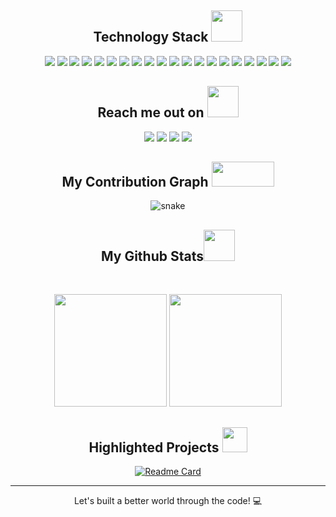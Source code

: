 <h2 align="center">Technology Stack <img src="https://github.com/gusttaswe/gusttaswe/blob/main/images/laptop.gif" width="50"></h2>

<p align="center">
  <img src="https://img.shields.io/badge/-React-black?style=flat-square&logo=react"/>
  <img src="https://img.shields.io/badge/-Nodejs-black?style=flat-square&logo=Node.js"/>
  <img src="https://img.shields.io/badge/-TypeScript-032d5a?style=flat-square&logo=typescript"/>
  <img src="https://img.shields.io/badge/-Nestjs-c50234?style=flat-square&logo=nestjs" />
  <img src="https://img.shields.io/badge/-Tailwind-090e1a?style=flat-square&logo=tailwindcss"/>
  <img src="https://img.shields.io/badge/-JavaScript-black?style=flat-square&logo=javascript"/>
  <img src="https://img.shields.io/badge/-Python-black?style=flat-square&logo=python"/>
  <img src="https://img.shields.io/badge/-CSS3-1572B6?style=flat-square&logo=css3"/>
  <img src="https://img.shields.io/badge/-HTML5-E34F26?style=flat-square&logo=html5&logoColor=white"/>
  <img src="https://img.shields.io/badge/-Bootstrap-563D7C?style=flat-square&logo=bootstrap"/>
  <img src="https://img.shields.io/badge/-MongoDB-black?style=flat-square&logo=mongodb"/>
  <img src="https://img.shields.io/badge/-MySQL-black?style=flat-square&logo=mysql"/>
  <img src="https://img.shields.io/badge/-Git-black?style=flat-square&logo=git"/>
  <img src="https://img.shields.io/badge/-Redis-white?style=flat-square&logo=redis"/>
  <img src="https://img.shields.io/badge/-Docker-black?style=flat-square&logo=docker"/>
  <img src="https://img.shields.io/badge/-PostgreSQL-blue?style=flat-square&logo=postgreSQL&logoColor=white"/>
  <img src="https://img.shields.io/badge/-Typeorm-3c356a?style=flat-square"/>
  <img src="https://img.shields.io/badge/-Sequelize-fff?style=flat-square&logo=sequelize"/>
  <img src="https://img.shields.io/badge/-Jest-c50234?style=flat-square&logo=jest" />
  <img src="https://img.shields.io/badge/-GitFlow-black?style=flat-square&logo=git"/>
</p>

<h2 align="center">Reach me out on <img src="https://media0.giphy.com/media/KcnlGHBpnKnjZIuCMv/giphy.gif" width="50"></h2>

<div  align="center" >
  <a href="https://technog.com.br/" target="_blank"><img src="https://img.shields.io/badge/Portfolio-FF0000?style=for-the-badge&logo=CodeIgniter&logoColor=white" target="_blank"></a>
  <a href = "mailto:dev.gustta.h@gmail.com"><img src="https://img.shields.io/badge/-Gmail-%23333?style=for-the-badge&logo=gmail&logoColor=white" target="_blank"></a>
  <a href="https://www.linkedin.com/in/gusttaswe" target="_blank"><img src="https://img.shields.io/badge/-LinkedIn-%230077B5?style=for-the-badge&logo=linkedin&logoColor=white" target="_blank"></a> 
  <a href="https://instagram.com/gusttaswe" target="_blank"><img src="https://img.shields.io/badge/-Instagram-%23E4405F?style=for-the-badge&logo=instagram&logoColor=white" target="_blank"></a>
</div>

<h2 align="center">
  My Contribution Graph <img src="https://media0.giphy.com/media/LRCXubo2QwvhL2RGcS/giphy.gif" width="100" height="40">
</h2>
<p align="center">
  <img src="https://raw.githubusercontent.com/gusttaswe/gusttaswe/output/github-contribution-grid-snake-dark.svg" alt="snake"></center>
</p>

<h2 align="center">
  My Github Stats<img src="https://media.giphy.com/media/VgCDAzcKvsR6OM0uWg/giphy.gif" width="50">
</h2>
 
<br>

<p align = "center">
  <img height="180em" src="https://github-readme-stats.vercel.app/api/top-langs/?username=gusttaswe&layout=compact&langs_count=7&theme=radical"/>
 <img  height="180em" src="https://github-readme-streak-stats.herokuapp.com/?user=gusttaswe&show_icons=true&locale=en&layout=compact&theme=radical&line_height=0" />
</p>

<h2 align="center">
  Highlighted Projects <img src="https://media0.giphy.com/media/KzJkzjggfGN5Py6nkT/giphy.gif?cid=ecf05e47o2tcdjfe8c4lv8il7l194h7u40aa21xf5k4h8pt4&ep=v1_stickers_search&rid=giphy.gif&ct=s" width="40" height="40">
</h2>
<div align="center">
  
[![Readme Card](https://github-readme-stats.vercel.app/api/pin/?username=gusttaswe&repo=react-image-color-picker&show_owner=true)](https://github.com/gusttaswe/react-image-color-picker)

</div>

<hr>
<p align="center">Let's built a better world through the code! 💻</p>
